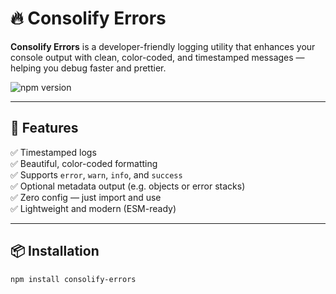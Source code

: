 # 🔥 Consolify Errors

**Consolify Errors** is a developer-friendly logging utility that enhances your console output with clean, color-coded, and timestamped messages — helping you debug faster and prettier.

![npm version](https://img.shields.io/npm/v/consolify-errors?color=blue) 

---

## 🚀 Features

✅ Timestamped logs  
✅ Beautiful, color-coded formatting  
✅ Supports `error`, `warn`, `info`, and `success`  
✅ Optional metadata output (e.g. objects or error stacks)  
✅ Zero config — just import and use  
✅ Lightweight and modern (ESM-ready)

---

## 📦 Installation

```bash
npm install consolify-errors
